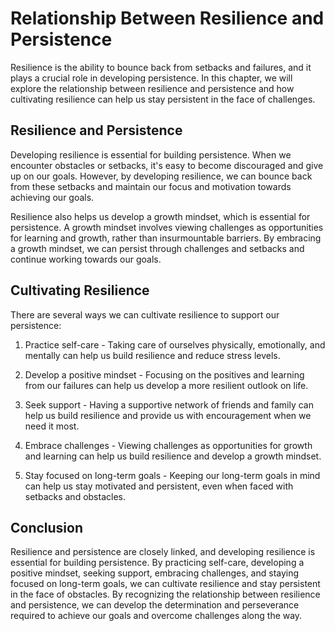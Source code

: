 Relationship Between Resilience and Persistence
=================================================================================================

Resilience is the ability to bounce back from setbacks and failures, and it plays a crucial role in developing persistence. In this chapter, we will explore the relationship between resilience and persistence and how cultivating resilience can help us stay persistent in the face of challenges.

Resilience and Persistence
--------------------------

Developing resilience is essential for building persistence. When we encounter obstacles or setbacks, it's easy to become discouraged and give up on our goals. However, by developing resilience, we can bounce back from these setbacks and maintain our focus and motivation towards achieving our goals.

Resilience also helps us develop a growth mindset, which is essential for persistence. A growth mindset involves viewing challenges as opportunities for learning and growth, rather than insurmountable barriers. By embracing a growth mindset, we can persist through challenges and setbacks and continue working towards our goals.

Cultivating Resilience
----------------------

There are several ways we can cultivate resilience to support our persistence:

1. Practice self-care - Taking care of ourselves physically, emotionally, and mentally can help us build resilience and reduce stress levels.

2. Develop a positive mindset - Focusing on the positives and learning from our failures can help us develop a more resilient outlook on life.

3. Seek support - Having a supportive network of friends and family can help us build resilience and provide us with encouragement when we need it most.

4. Embrace challenges - Viewing challenges as opportunities for growth and learning can help us build resilience and develop a growth mindset.

5. Stay focused on long-term goals - Keeping our long-term goals in mind can help us stay motivated and persistent, even when faced with setbacks and obstacles.

Conclusion
----------

Resilience and persistence are closely linked, and developing resilience is essential for building persistence. By practicing self-care, developing a positive mindset, seeking support, embracing challenges, and staying focused on long-term goals, we can cultivate resilience and stay persistent in the face of obstacles. By recognizing the relationship between resilience and persistence, we can develop the determination and perseverance required to achieve our goals and overcome challenges along the way.
